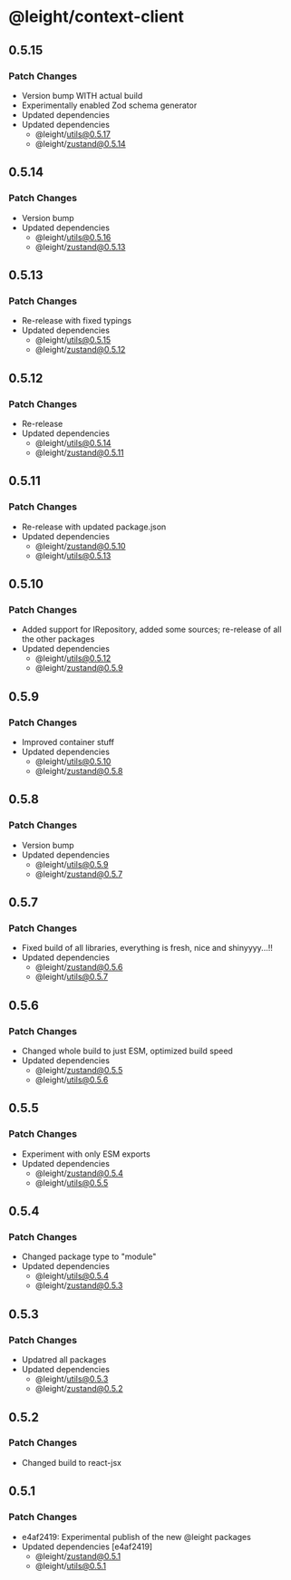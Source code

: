 # @leight/context-client

## 0.5.15

### Patch Changes

- Version bump WITH actual build
- Experimentally enabled Zod schema generator
- Updated dependencies
- Updated dependencies
    - @leight/utils@0.5.17
    - @leight/zustand@0.5.14

## 0.5.14

### Patch Changes

- Version bump
- Updated dependencies
    - @leight/utils@0.5.16
    - @leight/zustand@0.5.13

## 0.5.13

### Patch Changes

- Re-release with fixed typings
- Updated dependencies
    - @leight/utils@0.5.15
    - @leight/zustand@0.5.12

## 0.5.12

### Patch Changes

- Re-release
- Updated dependencies
    - @leight/utils@0.5.14
    - @leight/zustand@0.5.11

## 0.5.11

### Patch Changes

- Re-release with updated package.json
- Updated dependencies
    - @leight/zustand@0.5.10
    - @leight/utils@0.5.13

## 0.5.10

### Patch Changes

- Added support for IRepository, added some sources; re-release of all the other packages
- Updated dependencies
    - @leight/utils@0.5.12
    - @leight/zustand@0.5.9

## 0.5.9

### Patch Changes

- Improved container stuff
- Updated dependencies
    - @leight/utils@0.5.10
    - @leight/zustand@0.5.8

## 0.5.8

### Patch Changes

- Version bump
- Updated dependencies
    - @leight/utils@0.5.9
    - @leight/zustand@0.5.7

## 0.5.7

### Patch Changes

- Fixed build of all libraries, everything is fresh, nice and shinyyyy...!!
- Updated dependencies
    - @leight/zustand@0.5.6
    - @leight/utils@0.5.7

## 0.5.6

### Patch Changes

- Changed whole build to just ESM, optimized build speed
- Updated dependencies
    - @leight/zustand@0.5.5
    - @leight/utils@0.5.6

## 0.5.5

### Patch Changes

- Experiment with only ESM exports
- Updated dependencies
    - @leight/zustand@0.5.4
    - @leight/utils@0.5.5

## 0.5.4

### Patch Changes

- Changed package type to "module"
- Updated dependencies
    - @leight/utils@0.5.4
    - @leight/zustand@0.5.3

## 0.5.3

### Patch Changes

- Updatred all packages
- Updated dependencies
    - @leight/utils@0.5.3
    - @leight/zustand@0.5.2

## 0.5.2

### Patch Changes

- Changed build to react-jsx

## 0.5.1

### Patch Changes

- e4af2419: Experimental publish of the new @leight packages
- Updated dependencies [e4af2419]
    - @leight/zustand@0.5.1
    - @leight/utils@0.5.1
